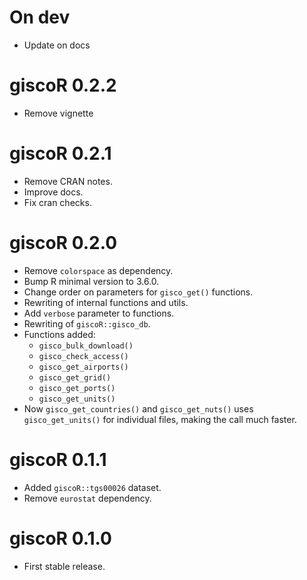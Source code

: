 # On dev

- Update on docs

# giscoR 0.2.2

- Remove vignette

# giscoR 0.2.1

- Remove CRAN notes.
- Improve docs.
- Fix cran checks.


# giscoR 0.2.0

- Remove `colorspace` as dependency.
- Bump R minimal version to 3.6.0.
- Change order on parameters for `gisco_get()` functions.
- Rewriting of internal functions and utils.
- Add `verbose` parameter to functions.
- Rewriting of `giscoR::gisco_db`.
- Functions added:
  - `gisco_bulk_download()`
  - `gisco_check_access()`
  - `gisco_get_airports()`
  - `gisco_get_grid()`
  - `gisco_get_ports()`
  - `gisco_get_units()`
- Now `gisco_get_countries()` and `gisco_get_nuts()` uses `gisco_get_units()` for individual files, making the call much faster.


# giscoR 0.1.1

- Added `giscoR::tgs00026` dataset.
- Remove `eurostat` dependency.


# giscoR 0.1.0

- First stable release.
